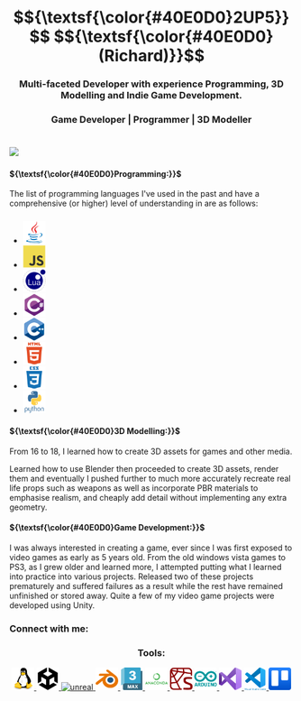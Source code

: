 <h1 align="center">$${\textsf{\color{#40E0D0}2UP5}}$$ $${\textsf{\color{#40E0D0}(Richard)}}$$ </h1>
<h3 align="center">Multi-faceted Developer with experience Programming, 3D Modelling and Indie Game Development.</h3>
<h3 align="center">Game Developer | Programmer | 3D Modeller </h3>
<h1> </h1>

<img src="https://github.com/2UP5/Portfolio/blob/Game-Development/4K_teaser2.png"></img>

<div>
  <h4>${\textsf{\color{#40E0D0}Programming:}}$</h4>
   The list of programming languages I've used in the past and have a comprehensive (or higher) level of understanding in are as follows:
   <h3></h3>
  
  - <a href="https://www.java.com" target="_blank" rel="noreferrer"> <img src="https://raw.githubusercontent.com/devicons/devicon/master/icons/java/java-original.svg" alt="java" width="40" height="40"/> </a>     
  - <a href="https://www.javascript.com" target="_blank" rel="noreferrer"> <img src="https://github.com/devicons/devicon/blob/master/icons/javascript/javascript-original.svg" alt="javascript" width="40" height="40"/> </a>
  - <a href="https://lua.org/" target="_blank" rel="noreferrer"> <img src="https://github.com/devicons/devicon/blob/master/icons/lua/lua-original.svg" alt="lua" width="40" height="40"/> </a>
  - <a href="https://www.w3schools.com/cs/" target="_blank" rel="noreferrer"> <img src="https://raw.githubusercontent.com/devicons/devicon/master/icons/csharp/csharp-original.svg" alt="csharp" width="40" height="40"/> </a>
  - <a href="https://www.w3schools.com/cpp/" target="_blank" rel="noreferrer"> <img src="https://raw.githubusercontent.com/devicons/devicon/master/icons/cplusplus/cplusplus-original.svg" alt="cplusplus" width="40" height="40"/></a>
  - <a href="https://www.w3schools.com/html/html_basic.asp" target="_blank" rel="noreferrer"> <img src="https://github.com/devicons/devicon/blob/master/icons/html5/html5-plain-wordmark.svg" alt="html5" width="40" height="40"/> </a>
  - <a href="https://www.w3schools.com/css/" target="_blank" rel="noreferrer"> <img src="https://github.com/devicons/devicon/blob/master/icons/css3/css3-plain-wordmark.svg" alt="css3" width="40" height="40"/> </a>
  - <a href="https://www.python.org/" target="_blank" rel="noreferrer"> <img src="https://github.com/devicons/devicon/blob/master/icons/python/python-original-wordmark.svg" alt="python" width="40" height="40"/> </a>


  <h4>${\textsf{\color{#40E0D0}3D Modelling:}}$</h4>
   <p>From 16 to 18, I learned how to create 3D assets for games and other media.</p>

   <p>Learned how to use Blender then proceeded to create 3D assets, render them and eventually I pushed further to much more accurately recreate real life props such as weapons as well as incorporate PBR materials to emphasise realism, and cheaply add detail without implementing any extra geometry.</p>
  <h4>${\textsf{\color{#40E0D0}Game Development:}}$</h4>
   <p>I was always interested in creating a game, ever since I was first exposed to video games as early as 5 years old. From the old windows vista games to PS3, as I grew older and learned more, I attempted putting what I learned into practice into various projects. Released two of these projects prematurely and suffered failures as a result while the rest have remained unfinished or stored away. Quite a few of my video game projects were developed using Unity.</p>
</div>


<h3 align="left">Connect with me:</h3>
<p align="left">
</p>


<h3 align="center">Tools:</h3>
<div align="center">
  <a href="https://www.linux.org/" target="_blank" rel="noreferrer"> <img src="https://github.com/devicons/devicon/blob/master/icons/linux/linux-original.svg" alt="linux" width="40" height="40"/> </a> 
  <a href="https://unity.com/" target="_blank" rel="noreferrer"> <img src="https://github.com/devicons/devicon/blob/master/icons/unity/unity-plain.svg" alt="unity" width="40" height="40"/> </a> 
  <a href="https://unrealengine.com/" target="_blank" rel="noreferrer"> <img src="https://raw.githubusercontent.com/kenangundogan/fontisto/036b7eca71aab1bef8e6a0518f7329f13ed62f6b/icons/svg/brand/unreal-engine.svg" alt="unreal" width="40" height="40"/> </a>
  <a href="https://blender.org/" target="_blank" rel="noreferrer"> <img src="https://github.com/devicons/devicon/blob/master/icons/blender/blender-original.svg" alt="blender" width="40" height="40"/> </a>
  <a href="https://https://www.autodesk.co.uk/" target="_blank" rel="noreferrer"> <img src="https://github.com/devicons/devicon/blob/master/icons/threedsmax/threedsmax-original.svg" alt="3dsmax" width="40" height="40"/> </a>
  <a href="https://anaconda.com/" target="_blank" rel="noreferrer"> <img src="https://github.com/devicons/devicon/blob/master/icons/anaconda/anaconda-original-wordmark.svg" alt="anaconda" width="40" height="40"/> </a>
  <a href="https://www.spyder-ide.org/" target="_blank" rel="noreferrer"> <img src="https://github.com/devicons/devicon/blob/master/icons/spyder/spyder-plain.svg" alt="spyder" width="40" height="40"/> </a>
  <a href="https://www.arduino.cc/" target="_blank" rel="noreferrer"> <img src="https://github.com/devicons/devicon/blob/master/icons/arduino/arduino-original-wordmark.svg" alt="arduino" width="40" height="40"/> </a>
  <a href="https://visualstudio.microsoft.com/" target="_blank" rel="noreferrer"> <img src="https://github.com/devicons/devicon/blob/master/icons/visualstudio/visualstudio-original.svg" alt="visualstudio" width="40" height="40"/> </a>
  <a href="https://code.visualstudio.com/" target="_blank" rel="noreferrer"> <img src="https://github.com/devicons/devicon/blob/master/icons/vscode/vscode-original-wordmark.svg" alt="visualcode" width="40" height="40"/> </a>
  <a href="https://trello.com/home" target="_blank" rel="noreferrer"> <img src="https://github.com/devicons/devicon/blob/master/icons/trello/trello-original.svg" alt="trello" width="40" height="40"/> </a>
</div>
  
